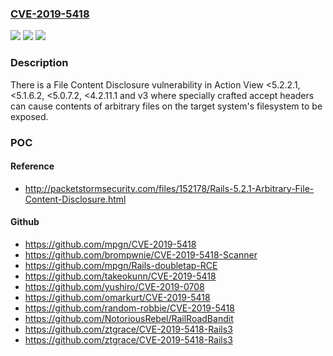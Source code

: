 ### [CVE-2019-5418](https://cve.mitre.org/cgi-bin/cvename.cgi?name=CVE-2019-5418)
![](https://img.shields.io/static/v1?label=Product&message=https%3A%2F%2Fgithub.com%2Frails%2Frails&color=blue)
![](https://img.shields.io/static/v1?label=Version&message=n%2Fa&color=blue)
![](https://img.shields.io/static/v1?label=Vulnerability&message=Path%20Traversal%20(CWE-22)&color=brighgreen)

### Description

There is a File Content Disclosure vulnerability in Action View <5.2.2.1, <5.1.6.2, <5.0.7.2, <4.2.11.1 and v3 where specially crafted accept headers can cause contents of arbitrary files on the target system's filesystem to be exposed.

### POC

#### Reference
- http://packetstormsecurity.com/files/152178/Rails-5.2.1-Arbitrary-File-Content-Disclosure.html

#### Github
- https://github.com/mpgn/CVE-2019-5418
- https://github.com/brompwnie/CVE-2019-5418-Scanner
- https://github.com/mpgn/Rails-doubletap-RCE
- https://github.com/takeokunn/CVE-2019-5418
- https://github.com/yushiro/CVE-2019-0708
- https://github.com/omarkurt/CVE-2019-5418
- https://github.com/random-robbie/CVE-2019-5418
- https://github.com/NotoriousRebel/RailRoadBandit
- https://github.com/ztgrace/CVE-2019-5418-Rails3
- https://github.com/ztgrace/CVE-2019-5418-Rails3

